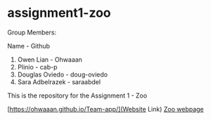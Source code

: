 # assignment1-zoo

Group Members: 

Name - Github

1. Owen Lian - Ohwaaan
2. Plinio - cab-p
3. Douglas Oviedo - doug-oviedo
4. Sara Adbelrazek - saraabdel

This is the repository for the Assignment 1 - Zoo

[https://ohwaaan.github.io/Team-app/](Website Link)
<a href="https://ohwaaan.github.io/Team-app/" target="_blank">Zoo webpage</a>
